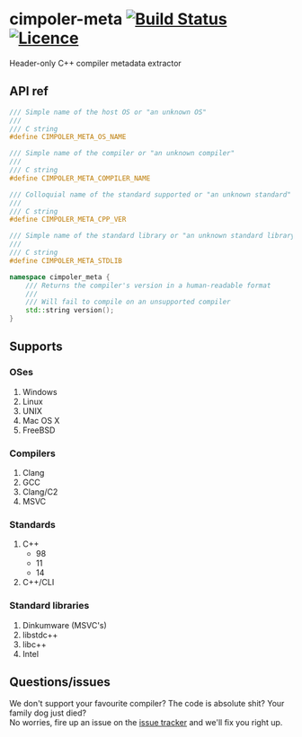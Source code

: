 # cimpoler-meta [![Build Status](https://travis-ci.org/nabijaczleweli/cimpoler-meta.svg?branch=master)](https://travis-ci.org/nabijaczleweli/cimpoler-meta) [![Licence](https://img.shields.io/badge/license-MIT-blue.svg?style=flat)](LICENSE)
Header-only C++ compiler metadata extractor

## API ref
```cpp
/// Simple name of the host OS or "an unknown OS"
///
/// C string
#define CIMPOLER_META_OS_NAME

/// Simple name of the compiler or "an unknown compiler"
///
/// C string
#define CIMPOLER_META_COMPILER_NAME

/// Colloquial name of the standard supported or "an unknown standard"
///
/// C string
#define CIMPOLER_META_CPP_VER

/// Simple name of the standard library or "an unknown standard library"
///
/// C string
#define CIMPOLER_META_STDLIB

namespace cimpoler_meta {
	/// Returns the compiler's version in a human-readable format
	///
	/// Will fail to compile on an unsupported compiler
	std::string version();
}
```

## Supports
### OSes
1. Windows
2. Linux
3. UNIX
4. Mac OS X
5. FreeBSD

### Compilers
1. Clang
2. GCC
3. Clang/C2
4. MSVC

### Standards
1. C++
	* 98
	* 11
	* 14
2. C++/CLI

### Standard libraries
1. Dinkumware (MSVC's)
2. libstdc++
3. libc++
4. Intel

## Questions/issues
We don't support your favourite compiler? The code is absolute shit? Your family dog just died?<br />
No worries, fire up an issue on the [issue tracker](https://github.com/nabijaczleweli/cimpoler-meta/issues) and we'll fix you right up.
